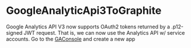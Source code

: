 GoogleAnalyticApi3ToGraphite
============================
Google Analytics API V3 now supports OAuth2 tokens returned by a .p12-signed JWT request. That is, we can now use the Analytics API w/ service accounts.
Go to the [GAConsole](https://code.google.com/apis/console/) and create a new app
